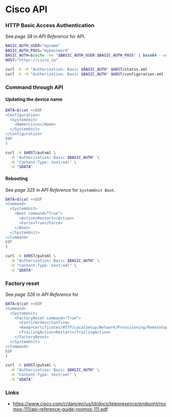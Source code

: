 # Cisco API

### HTTP Basic Access Authentication

See _page 38_ in _API Reference_ for API.

```bash
BASIC_AUTH_USER="myname"
BASIC_AUTH_PASS="mypassword"
BASIC_AUTH=$(echo -ne "$BASIC_AUTH_USER:$BASIC_AUTH_PASS" | base64 --wrap 0)
HOST="https://cisco_ip"

curl -k -H "Authorization: Basic $BASIC_AUTH" $HOST/status.xml
curl -k -H "Authorization: Basic $BASIC_AUTH" $HOST/configuration.xml
```

### Command through API

#### Updating the device name

```bash
DATA=$(cat <<EOF
<Configuration>
  <SystemUnit>
    <Name>cisco</Name>
  </SystemUnit>
</Configuration>
EOF
)

curl -k $HOST/putxml \
  -H "Authorization: Basic $BASIC_AUTH" \
  -H "Content-Type: text/xml" \
  -d "$DATA"
```

#### Rebooting

See _page 325_ in _API Reference_ for `SystemUnit Boot`.

```bash
DATA=$(cat <<EOF
<Command>
  <SystemUnit>
    <Boot command="True">
      <Action>Restart</Action>
      <Force>True</Force>
    </Boot>
  </SystemUnit>
</Command>
EOF
)

curl -k $HOST/putxml \
  -H "Authorization: Basic $BASIC_AUTH" \
  -H "Content-Type: text/xml" \
  -d "$DATA"
```

### Factory reset

See _page 326_ in _API Reference_ for

```bash
DATA=$(cat <<EOF
<Command>
  <SystemUnit>
    <FactoryReset command="True">
      <Confirm>Yes</Confirm>
      <Keep>Certificates/HTTP/LocalSetup/Network/Provisioning/RemoteSupportUser</Keep>
      <TrailingAction>Restart</TrailingAction>
    </FactoryReset>
  </SystemUnit>
</Command>
EOF
)

curl -k $HOST/putxml \
  -H "Authorization: Basic $BASIC_AUTH" \
  -H "Content-Type: text/xml" \
  -d "$DATA"
```

### Links

- https://www.cisco.com/c/dam/en/us/td/docs/telepresence/endpoint/roomos-111/api-reference-guide-roomos-111.pdf
